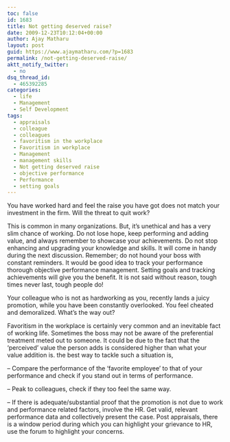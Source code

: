 ```yaml
---
toc: false
id: 1683
title: Not getting deserved raise?
date: 2009-12-23T10:12:04+00:00
author: Ajay Matharu
layout: post
guid: https://www.ajaymatharu.com/?p=1683
permalink: /not-getting-deserved-raise/
aktt_notify_twitter:
  - no
dsq_thread_id:
  - 465392285
categories:
  - life
  - Management
  - Self Development
tags:
  - appraisals
  - colleague
  - colleagues
  - favoritism in the workplace
  - Favoritism in workplace
  - Management
  - management skills
  - Not getting deserved raise
  - objective performance
  - Performance
  - setting goals
---
```

You have worked hard and feel the raise you have got does not match your investment in the firm. Will the threat to quit work?

This is common in many organizations. But, it&#8217;s unethical and has a very slim chance of working. Do not lose hope, keep performing and adding value, and always remember to showcase your achievements. Do not stop enhancing and upgrading your knowledge and skills. It will come in handy during the next discussion. Remember; do not hound your boss with constant reminders. It would be good idea to track your performance thorough objective performance management. Setting goals and tracking achievements will give you the benefit. It is not said without reason, tough times never last, tough people do!

Your colleague who is not as hardworking as you, recently lands a juicy promotion, while you have been constantly overlooked. You feel cheated and demoralized. What&#8217;s the way out?
  
Favoritism in the workplace is certainly very common and an inevitable fact of working life. Sometimes the boss may not be aware of the preferential treatment meted out to someone. It could be due to the fact that the &#8216;perceived&#8217; value the person adds is considered higher than what your value addition is. the best way to tackle such a situation is,
  
&#8211; Compare the performance of the &#8216;favorite employee&#8217; to that of your performance and check if you stand out in terms of performance.
  
&#8211; Peak to colleagues, check if they too feel the same way.
  
&#8211; If there is adequate/substantial proof that the promotion is not due to work and performance related factors, involve the HR. Get valid, relevant performance data and collectively present the case. Post appraisals, there is a window period during which you can highlight your grievance to HR, use the forum to highlight your concerns.

